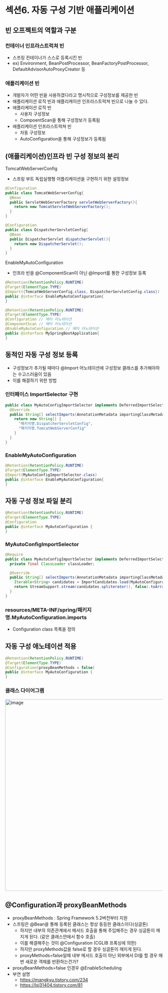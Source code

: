 # 섹션6. 자동 구성 기반 애플리케이션

## 빈 오프젝트의 역할과 구분
### 컨테이너 인프라스트럭쳐 빈
- 스프링 컨테이너가 스스로 등록시킨 빈
- ex) Environment, BeanPostProcessor, BeanFactoryPostProcessor, DefaultAdvisorAutoProxyCreator 등

### 애플리케이션 빈
- 개발자가 어떤 빈을 사용하겠다라고 명시적으로 구성정보를 제공한 빈
- 애플리케이션 로직 빈과 애플리케이션 인프라스트럭쳐 빈으로 나눌 수 있다.
- 애플리케이션 로직 빈
  - 사용자 구성정보
  - CompoentScan을 통해 구성정보가 등록됨
- 애플리케이션 인프라스트럭쳐 빈
  - 자동 구성정보
  - AutoConfiguration을 통해 구성정보가 등록됨

## (애플리케이션)인프라 빈 구성 정보의 분리

TomcatWebServerConfig
- 스프링 부트 독립실행형 어플리케이션을 구현하기 위한 설정정보
```java
@Configuration
public class TomcatWebServerConfig{
  @Bean
  public ServletWebServerFactory servletWebServerFactory(){
    return new TomcatServletWebServerFactory();
  }
}
```

```java
@Configuration
public class DispatcherServletConfig{
  @Bean
  public DispatcherServlet dispatcherServlet(){
    return new DispatcherServlet();
  }
}
```

EnableMyAutoConfiguration
- 인프라 빈을 @ComponentScan이 아닌 @Import를 통한 구성정보 등록
```java
@Retention(RetentionPolicy.RUNTIME)
@Target(ElementType.TYPE)
@Import({TomcatWebServerConfig.class, DispatcherServletConfig.class})
public @interface EnableMyAutoConfiguration{
}

```

```java
@Retention(RetentionPolicy.RUNTIME)
@Target(ElementType.TYPE)
@Configuration // 메타 어노테이션
@ComponentScan // 메타 어노테이션
@EnableMyAutoConfiguration // 메타 어노테이션
public @interface MySpringBootApplication{
}
```

## 동적인 자동 구성 정보 등록
- 구성정보가 추가될 때마다 @Import 어노테이션에 구성정보 클래스를 추가해야하는 수고스러움이 있음
- 이를 해결하기 위한 방법

### 인터페이스 ImportSelector 구현
```java
public class MyAutoConfigImportSelector implements DeferredImportSelector {
  @Override
  public String[] selectImports(AnnotationMetadata importingClassMetadata){
    return new String[] {
      "패키지명.DispatcherServletConfig",
      "패키지명.TomcatWebServerConfig"
    }
  }
}
```

### EnableMyAutoConfiguration
```java
@Retention(RetentionPolicy.RUNTIME)
@Target(ElementType.TYPE)
@Import(MyAutoConfigImportSelector.class)
public @interface EnableMyAutoConfiguration{
}
```

## 자동 구성 정보 파일 분리

```java
@Retention(RetentionPolicy.RUNTIME)
@Target(ElementType.TYPE)
@Configuration
public @interface MyAutoConfiguration {
}
```

### MyAutoConfigImportSelector
```java
@Require
public class MyAutoConfigImportSelector implements DeferredImportSelector {
  private final ClassLoader classLoader;

  @Override
  public String[] selectImports(AnnotationMetadata importingClassMetadata){
    Iterable<String> candidates = ImportCandidates.load(MyAutoConfiguration.class, classLoader);
    return StreamSupport.stream(candidates.spliterator(), false).toArray(String[]::new);
  }
}
```
### resources/META-INF/spring/패키지명.MyAutoConfiguration.imports
- Configuration class 목록을 정의

## 자동 구성 애노테이션 적용

```java
@Retention(RetentionPolicy.RUNTIME)
@Target(ElementType.TYPE)
@Configuration(proxyBeanMethods = false)
public @interface MyAutoConfiguration {
}
```

### 클래스 다이어그램
<img width="613" alt="image" src="https://github.com/DevHyeong/document/assets/44819285/24a1d173-277a-4cee-86dc-123b6fea5f5f">

## @Configuration과 proxyBeanMethods
- proxyBeanMethods : Spring Framework 5.2버전부터 지원 
- 스프링은 @Bean을 통해 등록된 클래스는 항상 동등한 클래스이다(싱글톤)
  - 하지만 내부의 의존관계에서 메서드 호출을 통해 주입해주는 경우 싱글톤이 깨지게 된다. (같은 클래스안에서 함수 호출)
  - 이를 해결해주는 것이 @Configuration (CGLIB 프록싱에 의한)
  - 하지만 proxyMethods값을 false로 할 경우 싱글톤이 깨지게 된다.
  - proxyMethods=false일때 내부 메서드 호출이 아닌 외부에서 DI를 할 경우 매번 새로운 객체를 반환하는건가?
- proxyBeanMethods=false 인경우 @EnableScheduling
- 부연 설명
  - https://mangkyu.tistory.com/234
  - https://lsj31404.tistory.com/81





